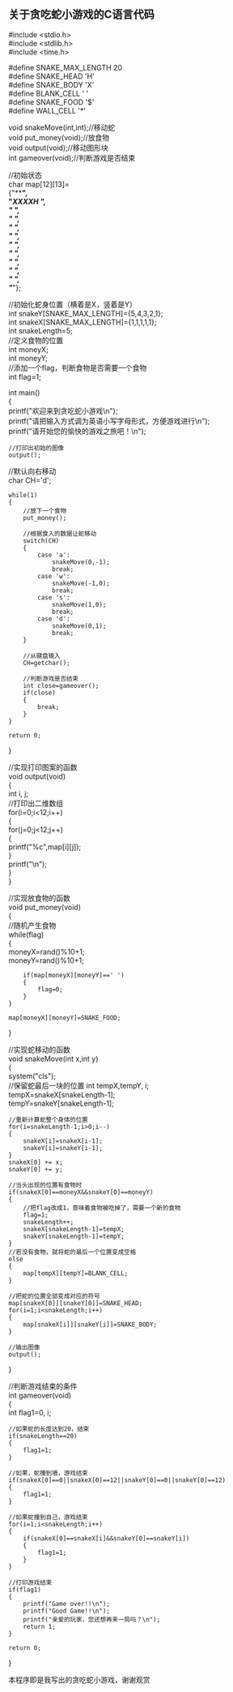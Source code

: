 ## 关于贪吃蛇小游戏的C语言代码
#include <stdio.h>  
#include <stdlib.h>  
#include <time.h>  

#define SNAKE_MAX_LENGTH 20  
#define SNAKE_HEAD 'H'  
#define SNAKE_BODY 'X'  
#define BLANK_CELL ' '  
#define SNAKE_FOOD '$'  
#define WALL_CELL '*'  

void snakeMove(int,int);//移动蛇  
void put_money(void);//放食物  
void output(void);//移动图形块  
int gameover(void);//判断游戏是否结束  

//初始状态  
char map[12][13]=  
{"************",  
    "*XXXXH     *",  
    "*          *",  
    "*          *",  
    "*          *",  
    "*          *",  
    "*          *",  
    "*          *",  
    "*          *",  
    "*          *",  
    "*          *",  
    "************"};  

//初始化蛇身位置（横着是X，竖着是Y）  
int snakeY[SNAKE_MAX_LENGTH]={5,4,3,2,1};  
int snakeX[SNAKE_MAX_LENGTH]={1,1,1,1,1};  
int snakeLength=5;  
//定义食物的位置   
int moneyX;  
int moneyY;  
//添加一个flag，判断食物是否需要一个食物    
int flag=1;  

int main()  
{  
    printf("欢迎来到贪吃蛇小游戏\n");  
    printf("请把输入方式调为英语小写字母形式，方便游戏进行\n");  
    printf("请开始您的愉快的游戏之旅吧！\n");  
    
    //打印出初始的图像    
    output();  
    
   //默认向右移动    
    char CH='d';  
    
    while(1)  
    {  
        //放下一个食物    
        put_money();  
        
        //根据食入的数据让蛇移动  
        switch(CH)  
        {  
            case 'a':  
                snakeMove(0,-1);  
                break;  
            case 'w':  
                snakeMove(-1,0);  
                break;  
            case 's':  
                snakeMove(1,0);  
                break;  
            case 'd':  
                snakeMove(0,1);  
                break;  
        }  
        
        //从键盘输入  
        CH=getchar();  
        
        //判断游戏是否结束  
        int close=gameover();  
        if(close)  
        {  
            break;  
        }  
    }  
    
    return 0;  
}  

//实现打印图案的函数  
void output(void)  
{  
    int i, j;  
    //打印出二维数组  
    for(i=0;i<12;i++)  
    {  
        for(j=0;j<12;j++)  
        {  
            printf("%c",map[i][j]);  
        }  
        printf("\n");  
    }  
}  

//实现放食物的函数  
void put_money(void)  
{  
    //随机产生食物  
    while(flag)  
    {  
        moneyX=rand()%10+1;  
        moneyY=rand()%10+1;  
        
        if(map[moneyX][moneyY]==' ')  
        {  
            flag=0;  
        }  
    }  
    
    map[moneyX][moneyY]=SNAKE_FOOD;  
}  

//实现蛇移动的函数  
void snakeMove(int x,int y)  
{  
    system("cls");  
    //保留蛇最后一块的位置
    int tempX,tempY, i;  
    tempX=snakeX[snakeLength-1];  
    tempY=snakeY[snakeLength-1];  
    
    //重新计算蛇整个身体的位置  
    for(i=snakeLength-1;i>0;i--)  
    {  
        snakeX[i]=snakeX[i-1];  
        snakeY[i]=snakeY[i-1];  
    }  
    snakeX[0] += x;  
    snakeY[0] += y;  
    
    //当头出现的位置有食物时  
    if(snakeX[0]==moneyX&&snakeY[0]==moneyY)  
    {  
        //把flag改成1，意味着食物被吃掉了，需要一个新的食物  
        flag=1;  
        snakeLength++;  
        snakeX[snakeLength-1]=tempX;  
        snakeY[snakeLength-1]=tempY;  
    }  
    //若没有食物，就将蛇的最后一个位置变成空格  
    else  
    {  
        map[tempX][tempY]=BLANK_CELL;  
    }  
    
    //把蛇的位置全部变成对应的符号  
    map[snakeX[0]][snakeY[0]]=SNAKE_HEAD;  
    for(i=1;i<snakeLength;i++) 
    {  
        map[snakeX[i]][snakeY[i]]=SNAKE_BODY;  
    }  
    
    //输出图像  
    output();  
}  

//判断游戏结束的条件  
int gameover(void)  
{  
    int flag1=0, i;  
    
    //如果蛇的长度达到20，结束  
    if(snakeLength==20)  
    {  
        flag1=1;  
    }  
    
    //如果，蛇撞到墙，游戏结束  
    if(snakeX[0]==0||snakeX[0]==12||snakeY[0]==0||snakeY[0]==12)  
    {  
        flag1=1;  
    }  
    
    //如果蛇撞到自己，游戏结束  
    for(i=1;i<snakeLength;i++)  
    {  
        if(snakeX[0]==snakeX[i]&&snakeY[0]==snakeY[i])  
        {  
            flag1=1;  
        }  
    }  
    
    //打印游戏结束  
    if(flag1)  
    {  
        printf("Game over!!\n");  
        printf("Good Game!!\n");  
        printf("亲爱的玩家，您还想再来一局吗？\n");  
        return 1;  
    }  
    
    return 0;  
}  

本程序即是我写出的贪吃蛇小游戏，谢谢观赏
